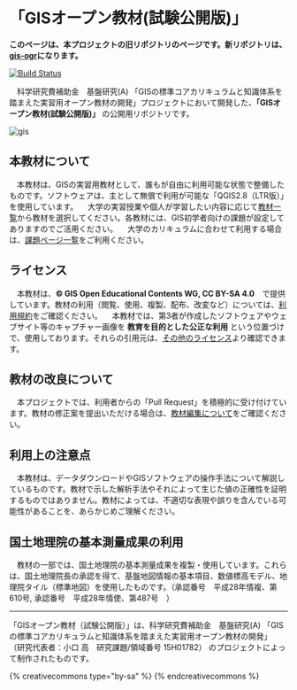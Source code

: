 # 「GISオープン教材(試験公開版)」

**このページは、本プロジェクトの旧リポジトリのページです。新リポジトリは、[gis-ogr](https://github.com/gis-oer)になります。**

[![Build Status](https://travis-ci.org/yamauchi-inochu/demo.svg?branch=master)](https://travis-ci.org/yamauchi-inochu/demo)

　科学研究費補助金　基盤研究(A) 「GISの標準コアカリキュラムと知識体系を踏まえた実習用オープン教材の開発」プロジェクトにおいて開発した、**「GISオープン教材(試験公開版)」** の公開用リポジトリです。

![gis](https://raw.githubusercontent.com/yamauchi-inochu/demo/gh-pages/home/img/top.png)

## 本教材について
　本教材は、GISの実習用教材として、誰もが自由に利用可能な状態で整備したものです。ソフトウェアは、主として無償で利用が可能な「QGIS2.8（LTR版）」を使用しています。
　大学の実習授業や個人が学習したい内容に応じて[教材一覧](./GISオープン教材/README.md)から教材を選択してください。各教材には、GIS初学者向けの課題が設定してありますのでご活用ください。
　大学のカリキュラムに合わせて利用する場合は、[課題ページ一覧](./GISオープン教材/課題/README.md)をご利用ください。

## ライセンス
　本教材は、**© GIS Open Educational Contents WG, CC BY-SA 4.0**　で提供しています。教材の利用（閲覧、使用、複製、配布、改変など）については、[利用規約](利用規約.md)をご確認ください。
　本教材では、第3者が作成したソフトウェアやウェブサイト等のキャプチャー画像を **教育を目的とした公正な利用** という位置づけで、使用しております。それらの引用元は、[その他のライセンス](./GISオープン教材/その他のライセンスについて.md)より確認できます。

## 教材の改良について
　本プロジェクトでは、利用者からの「Pull Request」を積極的に受け付けています。教材の修正案を提出いただける場合は、[教材編集について](GISオープン教材/教材編集について.md)をご確認ください。

## 利用上の注意点
　本教材は、データダウンロードやGISソフトウェアの操作手法について解説しているものです。教材で示した解析手法やそれによって生じた値の正確性を証明するものではありません。教材によっては、不適切な表現や誤りを含んでいる可能性があることを、あらかじめご理解ください。

## 国土地理院の基本測量成果の利用
　教材の一部では、国土地理院の基本測量成果を複製・使用しています。これらは、国土地理院長の承認を得て、基盤地図情報の基本項目、数値標高モデル、地理院タイル（標準地図）を使用したものです。（承認番号　平成28年情複、第610号, 承認番号　平成28年情使、第487号　）

---------------

「GISオープン教材（試験公開版）」は、科学研究費補助金　基盤研究(A) 「GISの標準コアカリキュラムと知識体系を踏まえた実習用オープン教材の開発」 （研究代表者：小口 高　研究課題/領域番号	15H01782） のプロジェクトによって制作されたものです。


{% creativecommons type="by-sa" %}
{% endcreativecommons %}
